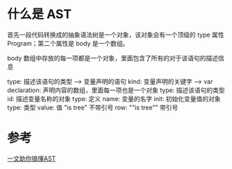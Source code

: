 # 什么是 AST

首先一段代码转换成的抽象语法树是一个对象，该对象会有一个顶级的 type 属性 Program；第二个属性是 body 是一个数组。

body 数组中存放的每一项都是一个对象，里面包含了所有的对于该语句的描述信息

type:         描述该语句的类型  --> 变量声明的语句
kind:         变量声明的关键字  --> var
declaration:  声明内容的数组，里面每一项也是一个对象
            type: 描述该语句的类型
            id:   描述变量名称的对象
                type: 定义
                name: 变量的名字
            init: 初始化变量值的对象
                type:   类型
                value:  值 "is tree" 不带引号
                row:    "\"is tree"\" 带引号

# 参考
[一文助你搞懂AST](https://segmentfault.com/a/1190000023389980)
